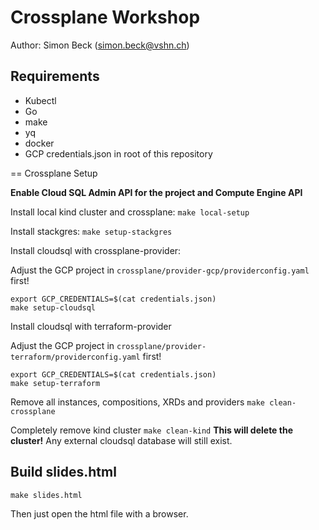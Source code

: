 # Crossplane Workshop

Author: Simon Beck (simon.beck@vshn.ch)

## Requirements
* Kubectl
* Go
* make
* yq
* docker
* GCP credentials.json in root of this repository

== Crossplane Setup

**Enable Cloud SQL Admin API for the project and Compute Engine API**

Install local kind cluster and crossplane:
`make local-setup`

Install stackgres:
`make setup-stackgres`

Install cloudsql with crossplane-provider:

Adjust the GCP project in `crossplane/provider-gcp/providerconfig.yaml` first!

```
export GCP_CREDENTIALS=$(cat credentials.json)
make setup-cloudsql
```

Install cloudsql with terraform-provider

Adjust the GCP project in `crossplane/provider-terraform/providerconfig.yaml` first!

```
export GCP_CREDENTIALS=$(cat credentials.json)
make setup-terraform
```

Remove all instances, compositions, XRDs and providers
`make clean-crossplane`

Completely remove kind cluster
`make clean-kind`
**This will delete the cluster!** Any external cloudsql database will still exist.

## Build slides.html

`make slides.html`

Then just open the html file with a browser.
